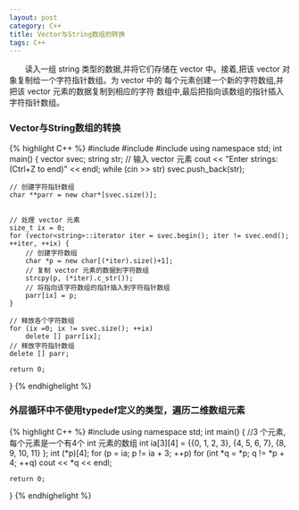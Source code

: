 ```yaml
---
layout: post
category: C++
title: Vector与String数组的转换
tags: C++
---
```


&emsp;&emsp;读入一组 string 类型的数据,并将它们存储在 vector 中。接着,把该 vector 对象复制给一个字符指针数组。为 vector 中的 每个元素创建一个新的字符数组,并把该 vector 元素的数据复制到相应的字符 数组中,最后把指向该数组的指针插入字符指针数组。

<!--more-->

### Vector与String数组的转换

{% highlight C++ %}
\#include <iostream>\#include <vector>\#include <string>using namespace std;int main(){
	vector<string> svec;	string str;	// 输入 vector 元素
	cout << "Enter strings:(Ctrl+Z to end)" << endl;	while (cin >> str)		svec.push_back(str);
	// 创建字符指针数组	char **parr = new char*[svec.size()];	
	// 处理 vector 元素	size_t ix = 0;	for (vector<string>::iterator iter = svec.begin(); iter != svec.end(); ++iter, ++ix) {		// 创建字符数组		char *p = new char[(*iter).size()+1];		// 复制 vector 元素的数据到字符数组		strcpy(p, (*iter).c_str());		// 将指向该字符数组的指针插入到字符指针数组		parr[ix] = p;	}
	// 释放各个字符数组	for (ix =0; ix != svec.size(); ++ix)		delete [] parr[ix];	// 释放字符指针数组	delete [] parr;		return 0;}{% endhighelight %} 
### 外层循环中不使用typedef定义的类型，遍历二维数组元素
{% highlight C++ %}
\#include <iostream>using namespace std;int main(){	//3 个元素,每个元素是一个有4个 int 元素的数组	int ia[3][4] = {{0, 1, 2, 3},
					 {4, 5, 6, 7},					 {8, 9, 10, 11}
					};	int (*p)[4];	for (p = ia; p != ia + 3; ++p)		for (int *q = *p; q != *p + 4; ++q)			cout << *q << endl;		return 0;}{% endhighelight %} 
 

